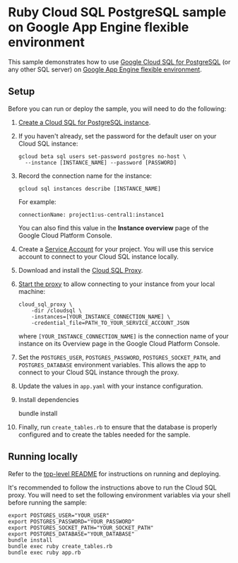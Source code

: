 # Ruby Cloud SQL PostgreSQL sample on Google App Engine flexible environment

This sample demonstrates how to use
[Google Cloud SQL for PostgreSQL][postgres]
(or any other SQL server) on [Google App Engine flexible environment][flexible].

## Setup

Before you can run or deploy the sample, you will need to do the following:

 1. [Create a Cloud SQL for PostgreSQL instance](https://cloud.google.com/sql/docs/postgres/create-instance).

 2. If you haven't already, set the password for the default user on your Cloud SQL instance:

        gcloud beta sql users set-password postgres no-host \
          --instance [INSTANCE_NAME] --password [PASSWORD]

 2. Record the connection name for the instance:

        gcloud sql instances describe [INSTANCE_NAME]

    For example:

        connectionName: project1:us-central1:instance1

    You can also find this value in the **Instance overview** page of the Google Cloud Platform Console.

 1. Create a [Service Account][service] for your project. You will use this
service account to connect to your Cloud SQL instance locally.

 1. Download and install the [Cloud SQL Proxy][proxy].

 1. [Start the proxy][start] to allow connecting to your instance from your local
machine:

        cloud_sql_proxy \
            -dir /cloudsql \
            -instances=[YOUR_INSTANCE_CONNECTION_NAME] \
            -credential_file=PATH_TO_YOUR_SERVICE_ACCOUNT_JSON

    where `[YOUR_INSTANCE_CONNECTION_NAME]` is the connection name of your
    instance on its Overview page in the Google Cloud Platform Console.

 1. Set the `POSTGRES_USER`, `POSTGRES_PASSWORD`, `POSTGRES_SOCKET_PATH`, and
`POSTGRES_DATABASE` environment variables. This allows the app to connect to your
Cloud SQL instance through the proxy.

 1. Update the values in `app.yaml` with your instance configuration.

 1. Install dependencies

    bundle install

1. Finally, run `create_tables.rb` to ensure that the database is properly
configured and to create the tables needed for the sample.

## Running locally

Refer to the [top-level README](../README.md) for instructions on running and deploying.

It's recommended to follow the instructions above to run the Cloud SQL proxy.
You will need to set the following environment variables via your shell before
running the sample:

    export POSTGRES_USER="YOUR_USER"
    export POSTGRES_PASSWORD="YOUR_PASSWORD"
    export POSTGRES_SOCKET_PATH="YOUR_SOCKET_PATH"
    export POSTGRES_DATABASE="YOUR_DATABASE"
    bundle install
    bundle exec ruby create_tables.rb
    bundle exec ruby app.rb

[postgres]: https://cloud.google.com/sql/docs/postgres/
[flexible]: https://cloud.google.com/appengine
[gen]: https://cloud.google.com/sql/docs/create-instance
[console]: https://console.developers.google.com
[sdk]: https://cloud.google.com/sdk
[service]: https://cloud.google.com/sql/docs/external#createServiceAccount
[proxy]: https://cloud.google.com/sql/docs/external#install
[start]: https://cloud.google.com/sql/docs/external#6_start_the_proxy
[user]: https://cloud.google.com/sql/docs/create-user
[database]: https://cloud.google.com/sql/docs/create-database
